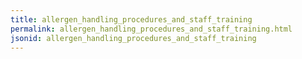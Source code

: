 ```yaml
---
title: allergen_handling_procedures_and_staff_training
permalink: allergen_handling_procedures_and_staff_training.html
jsonid: allergen_handling_procedures_and_staff_training
---
```

